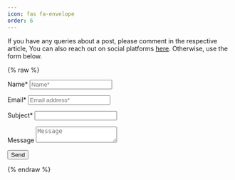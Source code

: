 ```yaml
---
icon: fas fa-envelope
order: 6
---
```


If you have any queries about a post, please comment in the respective article, You can also reach out on social platforms [here](/about/). Otherwise, use the form below.

{% raw %}

<link rel="stylesheet" href="/assets/css/form.css">

<script type="text/javascript">var submitted=false;</script>
<iframe name="hidden_iframe" id="hidden_iframe" style="display:none;" 
onload="if(submitted) {window.location='/thankyou';}"></iframe>

<form action="https://docs.google.com/forms/d/e/18IqVKDW2Og3_-jCCzW4SOk2vpa_FHFC_48lrO-UDGOE/formResponse" method="post" target="hidden_iframe" onsubmit="submitted=true;"></form>

<form action="https://docs.google.com/forms/d/e/1FAIpQLSdBit8IwBmMxXARhjnvMkn4M4fPFpTQSjDaZEo6CAAh8FoltQ/formResponse" method="post" target="hidden_iframe" onsubmit="submitted=true">
  <label>Name*</label>
        <input type="text" placeholder="Name*" class="form-input" name="entry.149128287" required>

  <label>Email*</label>
        <input type="email" placeholder="Email address*" class="form-input" name="entry.630496343" required>

   <label>Subject*</label>
        <input type="text" placeholde="Subject*" class="form-input" name="entry.399879000" required>

   <label>Message</label>
        <textarea row="5" placeholder="Message" class="form-input" name="entry.1494840321" ></textarea>

   <button type="submit">Send</button>
</form>

{% endraw %}
